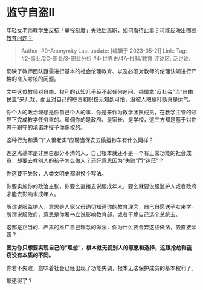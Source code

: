 # 监守自盗II
[年轻女老师教学生反抗「举报制度」失败后离职，如何看待此事？可能反映出哪些教育问题？](https://www.zhihu.com/question/600325056/answer/3034377298)

> Author: #0-Anonymity
> Last update: [编辑于 2023-05-21]
> Link:
> Tag: #2-事业/2C-职业/3-职业分析 #4-世界史/4A-社科/教育 
> 评论区:
> 泛讨论:

反映了教师团队亟需进行基本的社会伦理教育、以及必须对教师的伦理认知进行严格的准入考核的问题。

文中这位教师对自由、权利的认知几乎经不起任何追问，纯属拿“反社会”当“自由民主”来儿戏，而且对自己的职责和职权无知到可怕，没被人把腿打断真是运气。

你个人的政治理想是你自己个人的事，你是来作为教学团队成员，在教学主管的领导下完成教学任务来的。雇佣你的是政府、是家长、是学校，这三方都是基于对你忠于职守的承诺才授予你职权的。

这种行为和满口“人很老实”应聘当保安去偷运钞车有什么两样？

连这点基本是非黑白都分不清的人，自己根本就还不是一个有正常功能的社会成员，却要去教别人的孩子怎么做人？还好意思因为“失败”而“迷茫”？

你这要不失败，人类文明史都得换个写法。

你要实施你的政治主张，你要么直接去说服成年人，要么就要说服监护人或者政府才能去影响未成年人。

所谓说服监护人，意思是人家父母确切知道你的教育理念，自己自愿送子女来学。所谓说服政府，意思是你著书立说影响教育部，或者干脆自己选个总统去。

这都是正当的、严肃的推广自己理念的做法，你为什么要舍弃这些做法，去直接渎职？

**因为你只想要实现自己的“理想”，根本就无视别人的意愿和选择，这跟抢劫和盗窃没有本质的不同。**

你若不失败，意味着社会已经出现了功能失调，根本无法保护成员的基本权利了。

那还得了？
